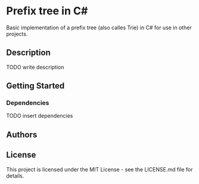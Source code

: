 # Prefix tree in C\#

Basic implementation of a prefix tree (also calles Trie) in C# for use in other projects.

## Description

TODO write description

## Getting Started

### Dependencies

TODO insert dependencies

## Authors

## License

This project is licensed under the MIT License - see the LICENSE.md file for details.

